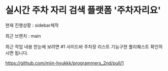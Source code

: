 # 실시간 주차 자리 검색 플랫폼 '주차자리요'

현재 진행상황 : sidebar제작

최근 브랜치 : main

최근 작업 내용 한눈에 보려면 #1 사이드바 주차장 리스트 기능구현 풀리퀘스트 확인하시면 됩니다.

https://github.com/miin-hyukkk/programmers_2nd/pull/1
